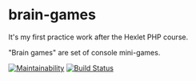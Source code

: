 # brain-games

It's my first practice work after the Hexlet PHP course.

"Brain games" are set of console mini-games. 

[![Maintainability](https://api.codeclimate.com/v1/badges/922963f92f058d5918cf/maintainability)](https://codeclimate.com/github/sergey-ag/brain-games/maintainability)
[![Build Status](https://travis-ci.org/sergey-ag/brain-games.svg?branch=master)](https://travis-ci.org/sergey-ag/brain-games)

